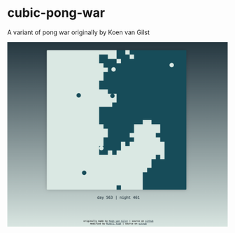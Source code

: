 # cubic-pong-war
A variant of pong war originally by Koen van Gilst

![Screenshot](cubic-pong-war.png)
